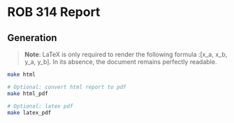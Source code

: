 # ROB 314 Report

## Generation

> **Note**: LaTeX is only required to render the following formula :[x_a, x_b, y_a, y_b]. In its absence, the document remains perfectly readable.
```sh
make html

# Optional: convert html report to pdf
make html_pdf

# Optional: latex pdf
make latex_pdf
```